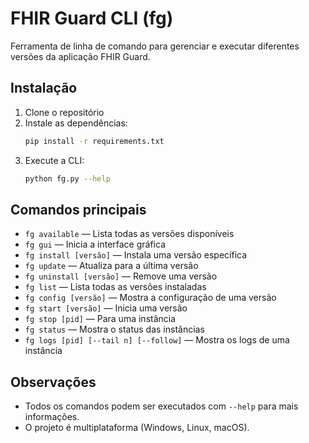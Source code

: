 # FHIR Guard CLI (fg)

Ferramenta de linha de comando para gerenciar e executar diferentes versões da aplicação FHIR Guard.

## Instalação

1. Clone o repositório
2. Instale as dependências:
   ```bash
   pip install -r requirements.txt
   ```
3. Execute a CLI:
   ```bash
   python fg.py --help
   ```

## Comandos principais

- `fg available` — Lista todas as versões disponíveis
- `fg gui` — Inicia a interface gráfica
- `fg install [versão]` — Instala uma versão específica
- `fg update` — Atualiza para a última versão
- `fg uninstall [versão]` — Remove uma versão
- `fg list` — Lista todas as versões instaladas
- `fg config [versão]` — Mostra a configuração de uma versão
- `fg start [versão]` — Inicia uma versão
- `fg stop [pid]` — Para uma instância
- `fg status` — Mostra o status das instâncias
- `fg logs [pid] [--tail n] [--follow]` — Mostra os logs de uma instância

## Observações
- Todos os comandos podem ser executados com `--help` para mais informações.
- O projeto é multiplataforma (Windows, Linux, macOS). 
